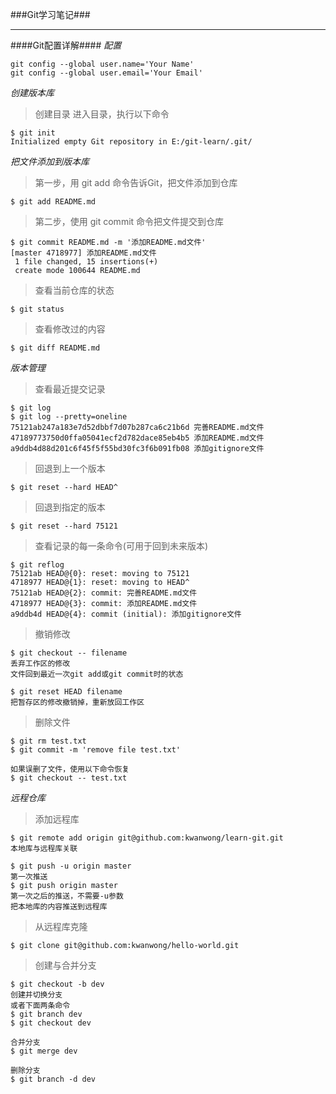 ###Git学习笔记###
***
####Git配置详解####
*配置*

    git config --global user.name='Your Name'
    git config --global user.email='Your Email'

*创建版本库*

> 创建目录
> 进入目录，执行以下命令

    $ git init
    Initialized empty Git repository in E:/git-learn/.git/

*把文件添加到版本库*

> 第一步，用 git add 命令告诉Git，把文件添加到仓库

    $ git add README.md

> 第二步，使用 git commit 命令把文件提交到仓库

    $ git commit README.md -m '添加README.md文件'
    [master 4718977] 添加README.md文件
     1 file changed, 15 insertions(+)
     create mode 100644 README.md

> 查看当前仓库的状态

    $ git status

> 查看修改过的内容

    $ git diff README.md

*版本管理*

> 查看最近提交记录

    $ git log
    $ git log --pretty=oneline
    75121ab247a183e7d52dbbf7d07b287ca6c21b6d 完善README.md文件
    47189773750d0ffa05041ecf2d782dace85eb4b5 添加README.md文件
    a9ddb4d88d201c6f45f5f55bd30fc3f6b091fb08 添加gitignore文件

> 回退到上一个版本

    $ git reset --hard HEAD^

> 回退到指定的版本

    $ git reset --hard 75121 

> 查看记录的每一条命令(可用于回到未来版本)

    $ git reflog
    75121ab HEAD@{0}: reset: moving to 75121
    4718977 HEAD@{1}: reset: moving to HEAD^
    75121ab HEAD@{2}: commit: 完善README.md文件
    4718977 HEAD@{3}: commit: 添加README.md文件
    a9ddb4d HEAD@{4}: commit (initial): 添加gitignore文件

> 撤销修改

    $ git checkout -- filename
    丢弃工作区的修改
    文件回到最近一次git add或git commit时的状态

    $ git reset HEAD filename
    把暂存区的修改撤销掉，重新放回工作区

> 删除文件

    $ git rm test.txt
    $ git commit -m 'remove file test.txt'

    如果误删了文件，使用以下命令恢复
    $ git checkout -- test.txt

*远程仓库*

> 添加远程库

    $ git remote add origin git@github.com:kwanwong/learn-git.git
    本地库与远程库关联

    $ git push -u origin master
    第一次推送
    $ git push origin master
    第一次之后的推送，不需要-u参数
    把本地库的内容推送到远程库

> 从远程库克隆

    $ git clone git@github.com:kwanwong/hello-world.git

> 创建与合并分支

    $ git checkout -b dev
    创建并切换分支
    或者下面两条命令
    $ git branch dev
    $ git checkout dev 
    
    合并分支
    $ git merge dev
    
    删除分支
    $ git branch -d dev







